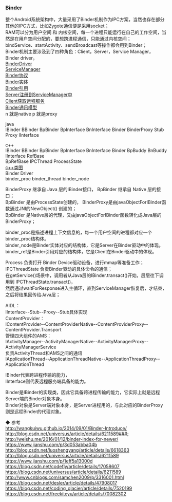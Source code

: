 ### Binder  
整个Android系统架构中，大量采用了Binder机制作为IPC方案，当然也存在部分其他的IPC方式，比如Zygote通信便是采用socket；  
RAM可以分为用户空间 和 内核空间，每一个进程只能运行在自己的工作空间，当然是在用户空间分配的，要想跨进程通信，只能通过内核空间；  
bindService、startActivity、sendBroadcast等操作都会用到Binder；  
Binder机制主要涉及到了四种角色：Client，Server，Service Manager， Binder driver。  
[BinderDriver](library/BinderDriver.md)  
[ServiceManager](library/ServiceManager.md)  
[Binder协议](library/BinderProtocol.md)  
[Binder实体](library/BinderEntity.md)  
[Binder引用](library/BinderReference.md)  
[Server注册到ServiceManager中](library/RegisterService.md)  
[Client获取远程服务](library/GetService.md)    
[Binder通讯模型](library/BinderModel.md)   
n 就是native        p 就是proxy  

java  
IBinder        BBinder        BpBinder        BpInterface        BnInterface        Binder        BinderProxy        Stub        Proxy        IInterface    

c++  
IBinder        BBinder        BpBinder        BpInterface        BnInterface        Binder        BpBuddy        BnBuddy        IInterface        RefBase        
BpRefBase        IPCThread        ProcessState        
[c++类图](ImageFiles/native_sevice_class_tree.png)   
Binder Driver  
binder_proc        binder_thread        binder_node        

BinderProxy 继承自 Java 层的IBinder接口，  BpBinder 继承自 Native 层的接口；  
BpBinder 是由ProcessState创建的， BinderProxy是由javaObjectForIBinder函数通过JNI的NewObject() 创建的；  
BpBinder 是Native层的代理，又由javaObjectForIBinder函数转化成Java层的BinderProxy；  

binder_proc是描述进程上下文信息的，每一个用户空间的进程都对应一个binder_proc结构体。  
binder_node是Binder实体对应的结构体，它是Server在Binder驱动中的体现。  
binder_ref是Binder引用对应的结构体，它是Client在Binder驱动中的体现。  

Process 负责打开 Binder Device驱动设备，进行mmap等准备工作；  
IPCThreadState 负责Binder驱动的具体命令的通信；  
在getService()场景中，调用者从Java层的IBinder.transact()开始，层层往下调用到 IPCThreadState.transact()，  
然后通过waitForResponse进入主循环，直到ServiceManager恢复后，才结束，之后将结果回传给Java层；  

AIDL：  
IInterface--Stub--Proxy--Stub具体实现  
ContentProvider：  
IContentProvider--ContentProviderNative--ContentProviderProxy--ContentProvider.Transport  
管理四大组件的AMS：  
IActivityManager--ActivityManagerNative--ActivityManagerProxy--ActivityManagerService  
负责ActivityThread和AMS之间的通讯  
IApplicationThread--ApplicationThreadNative--ApplicationThreadProxy--ApplicationThread  

IBinder代表跨进程传输的能力，  
IInterface则代表远程服务端具备的能力。    

Binder是IBinder的实现类，因此它具备跨进程传输的能力，它实际上就是远程Server端的Binder对象本身。  
Binder对象是Server端对象本身，是Server进程用的，与此对应的BinderProxy则是远程Binder的代理对象。  



◆ 参考  
http://wangkuiwu.github.io/2014/09/01/Binder-Introduce/  
http://blog.csdn.net/universus/article/details/6211589###;  
http://weishu.me/2016/01/12/binder-index-for-newer/  
https://www.jianshu.com/p/3d053abba04b  
http://blog.csdn.net/luoshengyang/article/details/6618363  
http://blog.csdn.net/universus/article/details/6211589  
https://www.jianshu.com/p/1eff5a13000d  
https://blog.csdn.net/codefly/article/details/17058607
https://blog.csdn.net/universus/article/details/6211589  
http://www.cnblogs.com/samchen2009/p/3316001.html  
https://blog.csdn.net/desler/article/details/47908017  
https://blog.csdn.net/coding_glacier/article/details/7520199  
https://blog.csdn.net/freekiteyu/article/details/70082302  




